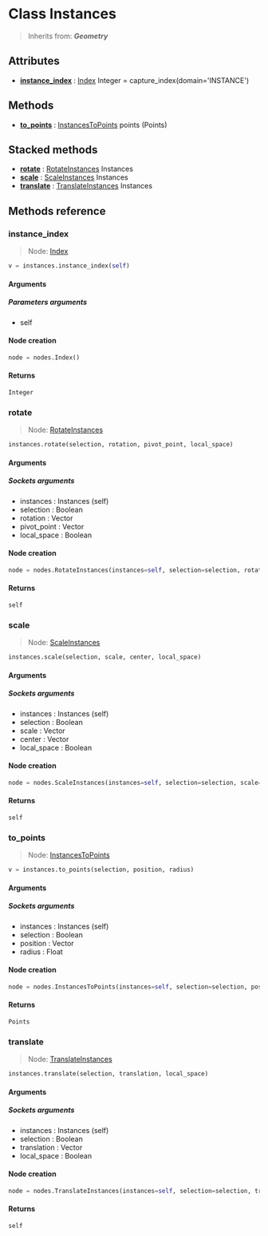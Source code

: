 
# Class Instances

> Inherits from: ***Geometry***

## Attributes



- [**instance_index**](#instance_index) : [Index](../nodes/Index.md) Integer = capture_index(domain='INSTANCE')



## Methods



- [**to_points**](#to_points) : [InstancesToPoints](../nodes/InstancesToPoints.md) points (Points)



## Stacked methods



- [**rotate**](#rotate) : [RotateInstances](../nodes/RotateInstances.md) Instances
- [**scale**](#scale) : [ScaleInstances](../nodes/ScaleInstances.md) Instances
- [**translate**](#translate) : [TranslateInstances](../nodes/TranslateInstances.md) Instances



## Methods reference


### instance_index

> Node: [Index](../nodes/{self.node_name}.md)

```python
v = instances.instance_index(self)
```


#### Arguments


##### Parameters arguments



- self



#### Node creation


```python
node = nodes.Index()
```


#### Returns

    Integer

### rotate

> Node: [RotateInstances](../nodes/{self.node_name}.md)

```python
instances.rotate(selection, rotation, pivot_point, local_space)
```


#### Arguments


##### Sockets arguments



- instances : Instances (self)
- selection : Boolean
- rotation : Vector
- pivot_point : Vector
- local_space : Boolean



#### Node creation


```python
node = nodes.RotateInstances(instances=self, selection=selection, rotation=rotation, pivot_point=pivot_point, local_space=local_space)
```


#### Returns

    self

### scale

> Node: [ScaleInstances](../nodes/{self.node_name}.md)

```python
instances.scale(selection, scale, center, local_space)
```


#### Arguments


##### Sockets arguments



- instances : Instances (self)
- selection : Boolean
- scale : Vector
- center : Vector
- local_space : Boolean



#### Node creation


```python
node = nodes.ScaleInstances(instances=self, selection=selection, scale=scale, center=center, local_space=local_space)
```


#### Returns

    self

### to_points

> Node: [InstancesToPoints](../nodes/{self.node_name}.md)

```python
v = instances.to_points(selection, position, radius)
```


#### Arguments


##### Sockets arguments



- instances : Instances (self)
- selection : Boolean
- position : Vector
- radius : Float



#### Node creation


```python
node = nodes.InstancesToPoints(instances=self, selection=selection, position=position, radius=radius)
```


#### Returns

    Points

### translate

> Node: [TranslateInstances](../nodes/{self.node_name}.md)

```python
instances.translate(selection, translation, local_space)
```


#### Arguments


##### Sockets arguments



- instances : Instances (self)
- selection : Boolean
- translation : Vector
- local_space : Boolean



#### Node creation


```python
node = nodes.TranslateInstances(instances=self, selection=selection, translation=translation, local_space=local_space)
```


#### Returns

    self
